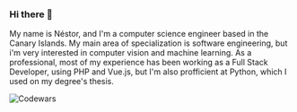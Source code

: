 ### Hi there 👋
My name is Néstor, and I'm a computer science engineer based in the Canary Islands. My main area of specialization is software engineering, but i'm very interested in computer vision and machine learning. 
As a professional, most of my experience has been working as a Full Stack Developer, using PHP and Vue.js, but I'm also profficient at Python, which I used on my degree's thesis.


![Codewars](https://github.r2v.ch/codewars?user=nestorojeda&stroke=%23BB432C)

